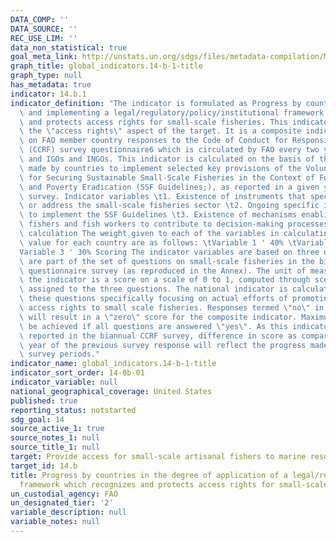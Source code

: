 ```yaml
---
DATA_COMP: ''
DATA_SOURCE: ''
REC_USE_LIM: ''
data_non_statistical: true
goal_meta_link: http://unstats.un.org/sdgs/files/metadata-compilation/Metadata-Goal-14.pdf
graph_title: global_indicators.14-b-1-title
graph_type: null
has_metadata: true
indicator: 14.b.1
indicator_definition: "The indicator is formulated as Progress by countries in adopting\
  \ and implementing a legal/regulatory/policy/institutional framework which recognizes\
  \ and protects access rights for small-scale fisheries. This indicator measures\
  \ the \"access rights\" aspect of the target. It is a composite indicator based\
  \ on FAO member country responses to the Code of Conduct for Responsible Fisheries\
  \ (CCRF) survey questionnaire6 which is circulated by FAO every two years to members\
  \ and IGOs and INGOs. This indicator is calculated on the basis of the efforts being\
  \ made by countries to implement selected key provisions of the Voluntary Guidelines\
  \ for Securing Sustainable Small-Scale Fisheries in the Context of Food Security\
  \ and Poverty Eradication (SSF Guidelines;), as reported in a given year of the\
  \ survey. Indicator variables \t1. Existence of instruments that specifically target\
  \ or address the small-scale fisheries sector \t2. Ongoing specific initiatives\
  \ to implement the SSF Guidelines \t3. Existence of mechanisms enabling small-scale\
  \ fishers and fish workers to contribute to decision-making processes Indicator\
  \ calculation The weight given to each of the variables in calculating the indicator\
  \ value for each country are as follows: \tVariable 1 ' 40% \tVariable 2 ' 30% \t\
  Variable 3 ' 30% Scoring The indicator variables are based on three questions which\
  \ are part of the set of questions on small-scale fisheries in the biannual CCRF\
  \ questionnaire survey (as reproduced in the Annex). The unit of measurement of\
  \ the indicator is a score on a scale of 0 to 1, computed through scores and weights\
  \ assigned to the three questions. The national indicator is calculated based on\
  \ these questions specifically focusing on actual efforts of promoting and facilitating\
  \ access rights to small scale fisheries. Responses termed \"no\" in all three questions\
  \ will result in a \"zero\" score for the composite indicator. Maximum score will\
  \ be achieved if all questions are answered \"yes\". As this indicator would be\
  \ reported in the biannual CCRF survey, difference in score as compared to the preceding\
  \ year of the previous survey response will reflect the progress made during the\
  \ survey periods."
indicator_name: global_indicators.14-b-1-title
indicator_sort_order: 14-0b-01
indicator_variable: null
national_geographical_coverage: United States
published: true
reporting_status: notstarted
sdg_goal: 14
source_active_1: true
source_notes_1: null
source_title_1: null
target: Provide access for small-scale artisanal fishers to marine resources and markets.
target_id: 14.b
title: Progress by countries in the degree of application of a legal/regulatory/policy/institutional
  framework which recognizes and protects access rights for small-scale fisheries
un_custodial_agency: FAO
un_designated_tier: '2'
variable_description: null
variable_notes: null
---
```

